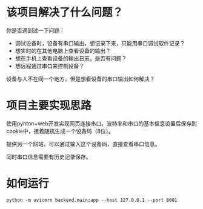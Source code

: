 # 该项目解决了什么问题？
你是否遇到过一下问题：
- 调试设备时，设备有串口输出，想记录下来，只能用串口调试软件记录？
- 想实时的在其他电脑上查看设备的输出？
- 想在手机上查看设备的输出日志，是否有问题？
- 想远程通过串口来控制设备？

设备与人不在同一个地方，但是想看设备的串口输出如何解决？


# 项目主要实现思路
使用pyhton+web开发实现网页连接串口，波特率和串口的基本信息设置后保存到cookie中，接着随机生成一个设备码（8位）。

提供另一个网站，可以通过输入这个设备码，直接查看串口信息。

同时串口信息需要有历史记录保存。




# 如何运行
```run
python -m uvicorn backend.main:app --host 127.0.0.1 --port 8001
```